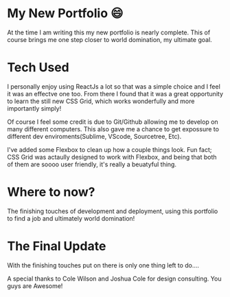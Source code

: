 
# My New Portfolio 😄
At the time I am writing this my new portfolio is nearly complete. This of course brings me one step closer to world domination, my ultimate goal. 

# Tech Used

I personally enjoy using ReactJs a lot so that was a simple choice and I feel it was an effectve one too. From there I found that it was a great opportunity to learn the still new CSS Grid, which works wonderfully and more importantly simply! 

Of course I feel some credit is due to Git/Github allowing me to develop on many different computers. This also gave me a chance to get expossure to different dev enviroments(Sublime, VScode, Sourcetree, Etc). 

I've added some Flexbox to clean up how a couple things look. Fun fact; CSS Grid was actaully designed to work with Flexbox, and being that both of them are soooo user friendly, it's really a beuatyful thing.

# Where to now?

The finishing touches of development and deployment, using this portfolio to find a job and ultimately world domination!

# The Final Update

With the finishing touches put on there is only one thing left to do....

A special thanks to Cole Wilson and Joshua Cole for design consulting. You guys are Awesome!

